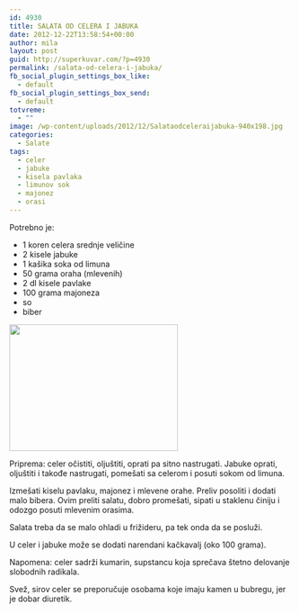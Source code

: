 ```yaml
---
id: 4930
title: SALATA OD CELERA I JABUKA
date: 2012-12-22T13:58:54+00:00
author: mila
layout: post
guid: http://superkuvar.com/?p=4930
permalink: /salata-od-celera-i-jabuka/
fb_social_plugin_settings_box_like:
  - default
fb_social_plugin_settings_box_send:
  - default
totvreme:
  - ""
image: /wp-content/uploads/2012/12/Salataodceleraijabuka-940x198.jpg
categories:
  - Salate
tags:
  - celer
  - jabuke
  - kisela pavlaka
  - limunov sok
  - majonez
  - orasi
---
```

Potrebno je:

  * 1 koren celera srednje veličine
  * 2 kisele jabuke
  * 1 kašika soka od limuna
  * 50 grama oraha (mlevenih)
  * 2 dl kisele pavlake
  * 100 grama majoneza
  * so
  * biber

<img class="alignnone size-medium wp-image-4931" title="Salataodceleraijabuka" src="//superkuvar.com/wp-content/uploads/2012/12/Salataodceleraijabuka-300x225.jpg" alt="" width="300" height="225" /> 

Priprema: celer očistiti, oljuštiti, oprati pa sitno nastrugati. Jabuke oprati, oljuštiti i takođe nastrugati, pomešati sa celerom i posuti sokom od limuna.

Izmešati kiselu pavlaku, majonez i mlevene orahe. Preliv  posoliti i dodati malo bibera. Ovim preliti salatu, dobro promešati, sipati u staklenu činiju i odozgo posuti mlevenim orasima.

Salata treba da se malo ohladi u frižideru, pa tek onda da se posluži.

U celer i jabuke može se dodati narendani kačkavalj (oko 100 grama).

Napomena: celer sadrži kumarin, supstancu koja sprečava štetno delovanje slobodnih radikala.

Svež, sirov celer se preporučuje osobama koje imaju kamen u bubregu, jer je dobar diuretik.